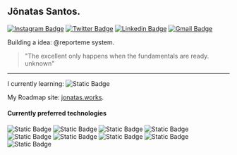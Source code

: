 ## Jônatas Santos.

[![Instagram Badge](https://img.shields.io/badge/-@jtsmsantos-black?style=flat-square&labelColor=black&logo=instagram&logoColor=white&link=https://www.instagram.com/jts.ms/)](https://www.instagram.com/jts.ms/)
[![Twitter Badge](https://img.shields.io/badge/-@jtsmsantos-black?style=flat-square&labelColor=black&logo=twitter&logoColor=white&link=https://twitter.com/jtsmsantos)](https://twitter.com/jtsmsantos)
[![Linkedin Badge](https://img.shields.io/badge/-Jonatas%20Santos-black?style=flat-square&logo=Linkedin&logoColor=white&link=https://www.linkedin.com/in/j%C3%B4natas-santos-9715a263/)](https://www.linkedin.com/in/j%C3%B4natas-santos-9715a263/)
[![Gmail Badge](https://img.shields.io/badge/-jts.msantos@gmail.com-black?style=flat-square&logo=Gmail&logoColor=white&link=mailto:jts.msantos@gmail.com)](mailto:jts.msantos@gmail.com)

Building a idea: @reporteme system.

> "The excellent only happens when the fundamentals are ready. unknown"

------------
I currently learning: ![Static Badge](https://img.shields.io/badge/NextJS-F7DF1E?logo=nextdotjs&logoColor=wite&color=black)

My Roadmap site: [jonatas.works](https://jonatas.works/).

#### Currently preferred technologies

![Static Badge](https://img.shields.io/badge/Java-F7DF1E?logo=openjdk&logoColor=wite&color=black)
![Static Badge](https://img.shields.io/badge/JavaScript-F7DF1E?logo=javascript&logoColor=w&color=black)
![Static Badge](https://img.shields.io/badge/Node-F7DF1E?logo=nodedotjs&logoColor=wite&color=black)
![Static Badge](https://img.shields.io/badge/Typescript-F7DF1E?logo=typescript&logoColor=wite&color=black)
![Static Badge](https://img.shields.io/badge/Angular-DD0031?&logo=angular&logoColor=red&color=black)
![Static Badge](https://img.shields.io/badge/NestJS-DD0031?&logo=NestJS&logoColor=red&color=black)
![Static Badge](https://img.shields.io/badge/React-F7DF1E?logo=React&logoColor=blue&color=black)
![Static Badge](https://img.shields.io/badge/React%20Native-F7DF1E?logo=React&logoColor=blue&color=black)
![Static Badge](https://img.shields.io/badge/NextJS-F7DF1E?logo=nextdotjs&logoColor=wite&color=black)
